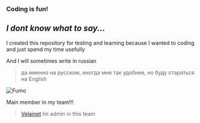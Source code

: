 ### Coding is fun!
## *I dont know what to say...*

I created this repository for testing and learning because I wanted to coding and just spend my time usefully

And I will sometimes write in russian
>да именно на русском, иногда мне так удобнее, но буду стараться на English


![Fumo](https://github.com/user-attachments/assets/9a95db8b-7cc0-43ac-a225-6b87792efa10)


Main member in my team!!!
> [Velainet](https://github.com/Velainet)
> Im admin in this team
>
> 
